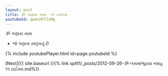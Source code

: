 ```yaml
---
layout: post
title: ૐ ગણાય નામ  ૧૧ ટાઈમ્સ
youtubeId: qwULKP7JsMg
---
```

 
 
 ૐ ગણાય નામ   
 
 -  જે ગણના સ્વરૂપનું છે 
 
  
 
  
 
 
 
 
 
 


{% include youtubePlayer.html id=page.youtubeId %}
 
[Next]({{ site.baseurl }}{% link  split1/_posts/2012-09-26-ૐ બસમાંભૂઠયા નમહ ૧૧ ટાઈમ્સ.md%})
 
